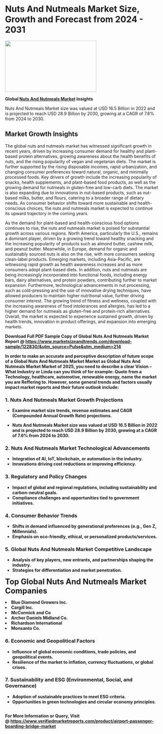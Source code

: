 <H1>Nuts And Nutmeals Market Size, Growth and Forecast from 2024 - 2031</H1><img class="aligncenter size-medium wp-image-584254" src="https://thirdeyenews.in/wp-content/uploads/2024/09/Global-Market-Research-300x168.jpeg" alt="" width="300" height="168" /><p><strong>Global&nbsp;<a href="https://www.marketsizeandtrends.com/download-sample/122830/&amp;utm_source=Pulse&amp;utm_medium=214">Nuts And Nutmeals Market</a> Insights</strong></p><p>Nuts And Nutmeals Market size was valued at USD 16.5 Billion in 2022 and is projected to reach USD 28.9 Billion by 2030, growing at a CAGR of 7.6% from 2024 to 2030.</p><p><h2>Market Growth Insights</h2> <p>The global nuts and nutmeals market has witnessed significant growth in recent years, driven by increasing consumer demand for healthy and plant-based protein alternatives, growing awareness about the health benefits of nuts, and the rising popularity of vegan and vegetarian diets. The market is further supported by the rising disposable incomes, rapid urbanization, and changing consumer preferences toward natural, organic, and minimally processed foods. Key drivers of growth include the increasing popularity of snacks, health supplements, and plant-based food products, as well as the growing demand for nutmeals in gluten-free and low-carb diets. The market is also expanding due to innovations in nut-based products, such as nut-based milks, butter, and flours, catering to a broader range of dietary needs. As consumer behavior shifts toward more sustainable and health-conscious choices, the nuts and nutmeals market is expected to continue its upward trajectory in the coming years.</p> <p><strong></strong></p> <p>As the demand for plant-based and health-conscious food options continues to rise, the nuts and nutmeals market is poised for substantial growth across various regions. North America, particularly the U.S., remains a dominant player, driven by a growing trend toward healthy snacking and the increasing popularity of products such as almond butter, cashew milk, and peanut butter. Meanwhile, in Europe, demand for organic and sustainably sourced nuts is also on the rise, with more consumers seeking clean-label products. Emerging markets, including Asia-Pacific, are witnessing rapid growth as health awareness increases and as more consumers adopt plant-based diets. In addition, nuts and nutmeals are being increasingly incorporated into functional foods, including energy bars, dairy alternatives, and protein powders, contributing further to market expansion. Furthermore, technological advancements in nut processing, such as cold-pressing and the use of innovative drying techniques, have allowed producers to maintain higher nutritional value, further driving consumer interest. The growing trend of fitness and wellness, coupled with the increasing awareness of food intolerances and allergies, has led to a higher demand for nutmeals as gluten-free and protein-rich alternatives. Overall, the market is expected to experience sustained growth, driven by health trends, innovation in product offerings, and expansion into emerging markets.</p> <p><strong></p><p><span class=""><strong>Download Full PDF Sample Copy of Global Nuts And Nutmeals Market Report</strong> @ <a href="https://www.marketsizeandtrends.com/download-sample/122830/&amp;utm_source=Pulse&amp;utm_medium=214" target="_blank">https://www.marketsizeandtrends.com/download-sample/122830/&amp;utm_source=Pulse&amp;utm_medium=214</a></span></p><p>In order to make an accurate and perceptive description of future scope of a Global&nbsp;Nuts And Nutmeals Market Market as Global&nbsp;Nuts And Nutmeals Market Market of 2025, you need to describe a clear Vision &ndash; What Industry or Linda can you think of for example: Quote from a Technology, healthcare, automotive, renewable energy, name the market you are Reffering to. However, some general trends and factors usually impact market reports and their future outlook include:</p><h3>1.&nbsp;<strong>Nuts And Nutmeals Market Growth Projections</strong></h3><ul><li>Examine market size trends, revenue estimates and CAGR (Compounded Annual Growth Rate) projections.</li><li><p>Nuts And Nutmeals Market size was valued at USD 16.5 Billion in 2022 and is projected to reach USD 28.9 Billion by 2030, growing at a CAGR of 7.6% from 2024 to 2030.</p></li></ul><h3>2.&nbsp;<strong>Nuts And Nutmeals Market Technological Advancements</strong></h3><ul><li>Integration of AI, IoT, blockchain, or automation in the industry.</li><li>Innovations driving cost reductions or improving efficiency.</li></ul><h3>3.&nbsp;<strong>Regulatory and Policy Changes</strong></h3><ul><li>Impact of global and regional regulations, including sustainability and carbon-neutral goals.</li><li>Compliance challenges and opportunities tied to government initiatives.</li></ul><h3>4.&nbsp;<strong>Consumer Behavior Trends</strong></h3><ul><li>Shifts in demand influenced by generational preferences (e.g., Gen Z, Millennials).</li><li>Emphasis on eco-friendly, ethical, or personalized products/services.</li></ul><h3>5.&nbsp;<strong>Global Nuts And Nutmeals Market Competitive Landscape</strong></h3><ul><li>Analysis of key players, new entrants, and partnerships shaping the industry.</li><li>Strategies for differentiation and market penetration.</li></ul><p data-pm-slice="1 1 []"><span style="color: inherit; font-family: inherit; font-size: 25px;">Top Global Nuts And Nutmeals Market Companies</span></p><div class="" data-test-id=""><p><li>Blue Diamond Growers Inc.</li><li> Cargill Inc.</li><li> McCormick and Co</li><li> Archer Daniels Midland Co.</li><li> Richardson International</li><li> Monsanto Co.</li></p></div><h3>6.&nbsp;<strong>Economic and Geopolitical Factors</strong></h3><ul><li>Influence of global economic conditions, trade policies, and geopolitical events.</li><li>Resilience of the market to inflation, currency fluctuations, or global crises.</li></ul><h3>7.&nbsp;<strong>Sustainability and ESG (Environmental, Social, and Governance)</strong></h3><ul><li>Adoption of sustainable practices to meet ESG criteria.</li><li>Opportunities in green technologies and circular economy principles.</li></ul><h2><strong style="font-size: 14px;">For More Information or Query, Visit @&nbsp;</strong><a style="background-color: #ffffff; font-size: 14px;" href="https://www.marketsizeandtrends.com/report/nuts-and-nutmeals-market/" target="_blank">https://www.verifiedmarketreports.com/product/airport-passenger-boarding-bridge-market</a></h2>
